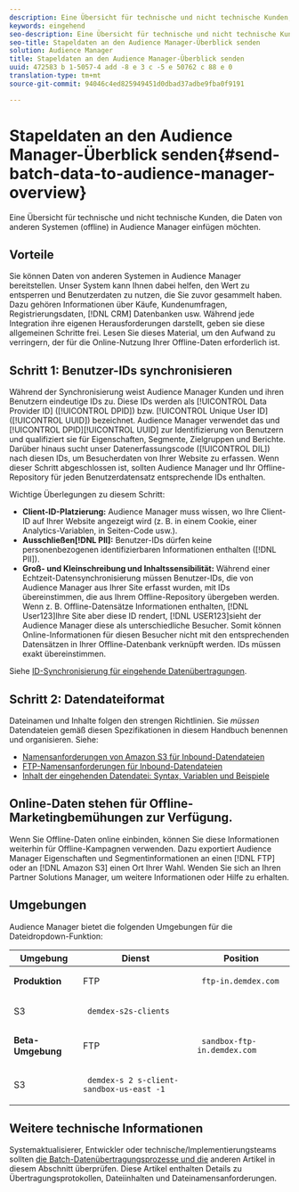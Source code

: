```yaml
---
description: Eine Übersicht für technische und nicht technische Kunden, die Daten von anderen Systemen (offline) in Audience Manager einfügen möchten.
keywords: eingehend
seo-description: Eine Übersicht für technische und nicht technische Kunden, die Daten von anderen Systemen (offline) in Audience Manager einfügen möchten.
seo-title: Stapeldaten an den Audience Manager-Überblick senden
solution: Audience Manager
title: Stapeldaten an den Audience Manager-Überblick senden
uuid: 472583 b 1-5057-4 add -8 e 3 c -5 e 50762 c 88 e 0
translation-type: tm+mt
source-git-commit: 94046c4ed825949451d0dbad37adbe9fba0f9191

---
```



# Stapeldaten an den Audience Manager-Überblick senden{#send-batch-data-to-audience-manager-overview}

Eine Übersicht für technische und nicht technische Kunden, die Daten von anderen Systemen (offline) in Audience Manager einfügen möchten.

## Vorteile

<!-- c_offline_to_online.xml -->

Sie können Daten von anderen Systemen in Audience Manager bereitstellen. Unser System kann Ihnen dabei helfen, den Wert zu entsperren und Benutzerdaten zu nutzen, die Sie zuvor gesammelt haben. Dazu gehören Informationen über Käufe, Kundenumfragen, Registrierungsdaten, [!DNL CRM] Datenbanken usw. Während jede Integration ihre eigenen Herausforderungen darstellt, geben sie diese allgemeinen Schritte frei. Lesen Sie dieses Material, um den Aufwand zu verringern, der für die Online-Nutzung Ihrer Offline-Daten erforderlich ist.

## Schritt 1: Benutzer-IDs synchronisieren

Während der Synchronisierung weist Audience Manager Kunden und ihren Benutzern eindeutige IDs zu. Diese IDs werden als [!UICONTROL Data Provider ID] ([!UICONTROL DPID]) bzw. [!UICONTROL Unique User ID] ([!UICONTROL UUID]) bezeichnet. Audience Manager verwendet das und [!UICONTROL DPID][!UICONTROL UUID] zur Identifizierung von Benutzern und qualifiziert sie für Eigenschaften, Segmente, Zielgruppen und Berichte. Darüber hinaus sucht unser Datenerfassungscode ([!UICONTROL DIL]) nach diesen IDs, um Besucherdaten von Ihrer Website zu erfassen. Wenn dieser Schritt abgeschlossen ist, sollten Audience Manager und Ihr Offline-Repository für jeden Benutzerdatensatz entsprechende IDs enthalten.

Wichtige Überlegungen zu diesem Schritt:

* **Client-ID-Platzierung:** Audience Manager muss wissen, wo Ihre Client-ID auf Ihrer Website angezeigt wird (z. B. in einem Cookie, einer Analytics-Variablen, in Seiten-Code usw.).
* **Ausschließen[!DNL PII]:** Benutzer-IDs dürfen keine personenbezogenen identifizierbaren Informationen enthalten ([!DNL PII]).
* **Groß- und Kleinschreibung und Inhaltssensibilität:** Während einer Echtzeit-Datensynchronisierung müssen Benutzer-IDs, die von Audience Manager aus Ihrer Site erfasst wurden, mit IDs übereinstimmen, die aus Ihrem Offline-Repository übergeben werden. Wenn z. B. Offline-Datensätze Informationen enthalten, [!DNL User123]Ihre Site aber diese ID rendert, [!DNL USER123]sieht der Audience Manager diese als unterschiedliche Besucher. Somit können Online-Informationen für diesen Besucher nicht mit den entsprechenden Datensätzen in Ihrer Offline-Datenbank verknüpft werden. IDs müssen exakt übereinstimmen.

Siehe [ID-Synchronisierung für eingehende Datenübertragungen](../../../integration/sending-audience-data/batch-data-transfer-explained/id-sync-http.md).

<!-- 

<p> <b>Step 2: Create a Translation File</b> </p> 
<p>A translation file classifies data according to uniform and logical hierarchy. It is a taxonomy that helps you organize information from general categories (e.g., geography) to more precise classifications (e.g., <i>geography > United States > New York</i>). Also, it labels data with to easy to understand names such as "gender=male" or "color=green" instead of with your internal SKUs, abbreviations, or other names. The file lets Audience Manager display this information in a readable, logical manner. You and your data partners must create and share the translation file with Audience Manager before any real-time or server-to-server data transfers can begin. You can update this file on a schedule relevant to your business needs. </p> 
<p>Important considerations about this step: </p> 
<ul id="ul_6A05AECB0BD649B1BF1B34058E9008E2"> 
 <li id="li_39817ED898F14156A77FCAC066FE0968"> <b>Create a comprehensive list:</b> The translation file must include all the possible values that can be passed in on a particular key. For example, if you have category key called "color" and it accepts the values "red," "green," and "blue," the translation file must contain <i>all</i> those elements. </li> 
 <li id="li_19CAD7683BCF45278E2991C1EDBC9903"> <b>Case and content sensitivity:</b> The key-values in the file must match the values actually passed in to Audience Manager from your website. </li> 
</ul> 
<p>See DATA TRANSLATION FILE. </p>

 -->

## Schritt 2: Datendateiformat

Dateinamen und Inhalte folgen den strengen Richtlinien. Sie *müssen* Datendateien gemäß diesen Spezifikationen in diesem Handbuch benennen und organisieren. Siehe:

* [Namensanforderungen von Amazon S3 für Inbound-Datendateien](../../../integration/sending-audience-data/batch-data-transfer-explained/inbound-s3-filenames.md)
* [FTP-Namensanforderungen für Inbound-Datendateien](../../../integration/sending-audience-data/batch-data-transfer-explained/inbound-ftp-filenames.md)
* [Inhalt der eingehenden Datendatei: Syntax, Variablen und Beispiele](../../../integration/sending-audience-data/batch-data-transfer-explained/inbound-file-contents.md)

## Online-Daten stehen für Offline-Marketingbemühungen zur Verfügung.

Wenn Sie Offline-Daten online einbinden, können Sie diese Informationen weiterhin für Offline-Kampagnen verwenden. Dazu exportiert Audience Manager Eigenschaften und Segmentinformationen an einen [!DNL FTP] oder an [!DNL Amazon S3] einen Ort Ihrer Wahl. Wenden Sie sich an Ihren Partner Solutions Manager, um weitere Informationen oder Hilfe zu erhalten.

## Umgebungen

Audience Manager bietet die folgenden Umgebungen für die Dateidropdown-Funktion:

<table id="table_A61AA64578944B23B5A7355F2A76E882"> 
 <thead> 
  <tr> 
   <th colname="col1" class="entry"> Umgebung </th> 
   <th colname="col02" class="entry"> Dienst </th> 
   <th colname="col2" class="entry"> Position </th> 
  </tr> 
 </thead>
 <tbody> 
  <tr> 
   <td colname="col1" morerows="1"> <b>Produktion</b> </td> 
   <td colname="col02"> FTP </td> 
   <td colname="col2"> <p> <code> ftp-in.demdex.com</code> </p> </td> 
  </tr> 
  <tr> 
   <td colname="col02"> S3 </td> 
   <td colname="col2"> <p> <code> demdex-s2s-clients</code> </p> </td> 
  </tr> 
  <tr> 
   <td colname="col1" morerows="1"> <b>Beta-Umgebung</b> </td> 
   <td colname="col02"> FTP </td> 
   <td colname="col2"> <p><code> sandbox-ftp-in.demdex.com</code> </p> </td> 
  </tr> 
  <tr> 
   <td colname="col02"> S3 </td> 
   <td colname="col2"> <p> <code> demdex-s 2 s-client-sandbox-us-east -1</code> </p> </td> 
  </tr> 
 </tbody> 
</table>

## Weitere technische Informationen

Systemaktualisierer, Entwickler oder technische/Implementierungsteams sollten [die Batch-Datenübertragungsprozesse und die](../../../integration/sending-audience-data/batch-data-transfer-explained/batch-data-transfer-explained.md#batch-data-transfer-process) anderen Artikel in diesem Abschnitt überprüfen. Diese Artikel enthalten Details zu Übertragungsprotokollen, Dateiinhalten und Dateinamensanforderungen.